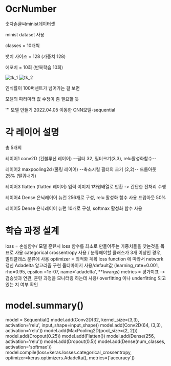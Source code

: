 # OcrNumber
숫자손글씨minist데이터셋



minist dataset 사용

classes = 10개씩

뱃치 사이즈 = 128 (가중치 128)

에포치 = 10회 (반복학습 10회)

![tk_1](https://user-images.githubusercontent.com/87853267/163077323-78fdac74-9118-446a-870e-532b54ecccb1.png)
![tk_2](https://user-images.githubusercontent.com/87853267/163077329-1316300c-91d1-4a5c-8b9c-b35b7fcf4ba8.png)


인식률이 100퍼센트가 넘어가는 걸 보면

모델의 파라미터 값 수정이 좀 필요할 듯


'''
모델 만들기 2022.04.05 이동한
CNN모델-sequential 

# 각 레이어 설명
총 5개의 

레이어1 conv2D (컨볼루션 레이어)
--필터 32, 필터크기(3,3), relu활성화함수--


레이어2 maxpooling2d (풀링 레이어)
--축소시킬 필터의 크기 (2,2)--
드롭아웃 25% (떨궈내기)


레이어3 flatten (flatten 레이어) 입력 이미지 1차원배열로 반환 -> 간단한 전처리 수행


레이어4 Dense 은닉레이어 뉴런 256개로 구성, relu 활성화 함수 사용
드랍아웃 50%



레이어5 Dense 은닉레이어 뉴런 10개로 구성, softmax 활성화 함수 사용




# 학습 과정 설계

loss = 손실함수/ 모델 훈련시 loss 함수를 최소로 만들어주는 가중치들을 찾는것을 목표로 사용
categorical crossentropy 사용 / 분류해야할 클래스가 3개 이상인 경우, 멀티클래스 분류에 사용
optimizer = 최적화 계획 loss function 에 따라서 network 갱신
Adadelta 알고리즘 구현 옵티마이저 사용/default값 (learning_rate=0.001, rho=0.95, epsilon =1e-07, name='adadelta', **kwargs)
metrics = 평가지표 -> 검승셋과 연관, 훈련 과정을 모니터링 하는데 사용/ overfitting 이나 underfitting 되고 있는 지 여부 확인 




# model.summary()

model = Sequential()
model.add(Conv2D(32, kernel_size=(3,3), activation='relu', input_shape=input_shape))
model.add(Conv2D(64, (3,3), activation='relu'))
model.add(MaxPooling2D(pool_size=(2, 2)))
model.add(Dropout(0.25))
model.add(Flatten())
model.add(Dense(256, activation='relu'))
model.add(Dropout(0.5))
model.add(Dense(num_classes, activation='softmax'))
model.compile(loss=keras.losses.categorical_crossentropy, optimizer=keras.optimizers.Adadelta(), metrics=['accuracy'])

